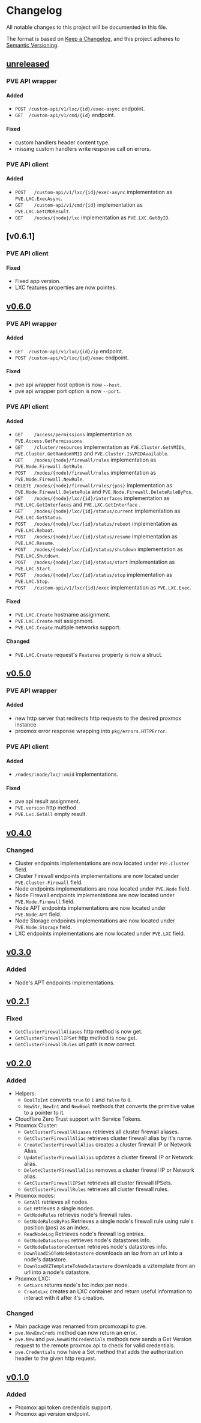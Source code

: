 # Changelog

All notable changes to this project will be documented in this file.

The format is based on [Keep a Changelog](https://keepachangelog.com/en/1.1.0/),
and this project adheres to [Semantic Versioning](https://semver.org/spec/v2.0.0.html).

## [unreleased]
### PVE API wrapper
#### Added
- `POST /custom-api/v1/lxc/{id}/exec-async` endpoint.
- `GET  /custom-api/v1/cmd/{id}` endpoint.

#### Fixed
- custom handlers header content type.
- missing custom handlers write response call on errors.

### PVE API client
#### Added
- `POST   /custom-api/v1/lxc/{id}/exec-async` implementation as `PVE.LXC.ExecAsync`.
- `GET    /custom-api/v1/cmd/{id}` implementation as `PVE.LXC.GetCMDResult`.
- `GET    /nodes/{node}/lxc` implementation as `PVE.LXC.GetByID`.

## [v0.6.1]
### PVE API client
#### Fixed
- Fixed app version.
- LXC features properties are now pointes.

## [v0.6.0]
### PVE API wrapper
#### Added
- `GET  /custom-api/v1/lxc/{id}/ip` endpoint.
- `POST /custom-api/v1/lxc/{id}/exec` endpoint.

#### Fixed
- pve api wrapper host option is now `--host`.
- pve api wrapper port option is now `--port`.

### PVE API client
#### Added
- `GET    /access/permissions` implementation as `PVE.Access.GetPermissions`.
- `GET    /cluster/resources` implementation as `PVE.Cluster.GetVMIDs`, `PVE.Cluster.GetRandomVMID` and `PVE.Cluster.IsVMIDAvailable`.
- `GET    /nodes/{node}/firewall/rules` implementation as `PVE.Node.Firewall.GetRule`.
- `POST   /nodes/{node}/firewall/rules` implementation as `PVE.Node.Firewall.NewRule`.
- `DELETE /nodes/{node}/firewall/rules/{pos}` implementation as `PVE.Node.Firewall.DeleteRule` and `PVE.Node.Firewall.DeleteRuleByPos`.
- `GET    /nodes/{node}/lxc/{id}/interfaces` implementation as `PVE.LXC.GetInterfaces` and `PVE.LXC.GetInterface` .
- `GET    /nodes/{node}/lxc/{id}/status/current` implementation as `PVE.LXC.GetStatus`.
- `POST   /nodes/{node}/lxc/{id}/status/reboot` implementation as `PVE.LXC.Reboot`.
- `POST   /nodes/{node}/lxc/{id}/status/resume` implementation as `PVE.LXC.Resume`.
- `POST   /nodes/{node}/lxc/{id}/status/shutdown` implementation as `PVE.LXC.Shutdown`.
- `POST   /nodes/{node}/lxc/{id}/status/start` implementation as `PVE.LXC.Start`.
- `POST   /nodes/{node}/lxc/{id}/status/stop` implementation as `PVE.LXC.Stop`.
- `POST   /custom-api/v1/lxc/{id}/exec` implementation as `PVE.LXC.Exec`.

#### Fixed
- `PVE.LXC.Create` hostname assignment.
- `PVE.LXC.Create` net assignment.
- `PVE.LXC.Create` multiple networks support.

#### Changed
- `PVE.LXC.Create` request's `Features` property is now a struct.

## [v0.5.0]
### PVE API wrapper
#### Added
- new http server that redirects http requests to the desired proxmox instance.
- proxmox error response wrapping into `pkg/errors.HTTPError`.  

### PVE API client
#### Added
- `/nodes/:node/lxc/:vmid` implementations.

#### Fixed
- pve api result assignment.
- `PVE.version` http method.
- `PVE.Lxc.GetAll` empty result.

## [v0.4.0]
### Changed
- Cluster endpoints implementations are now located under `PVE.Cluster` field.
- Cluster Firewall endpoints implementations are now located under `PVE.Cluster.Firewall` field.
- Node endpoints implementations are now located under `PVE.Node` field.
- Node Firewall endpoints implementations are now located under `PVE.Node.Firewall` field.
- Node APT endpoints implementations are now located under `PVE.Node.APT` field.
- Node Storage endpoints implementations are now located under `PVE.Node.Storage` field.
- LXC endpoints implementations are now located under `PVE.LXC` field.

## [v0.3.0]
### Added
- Node's APT endpoints implementations.

## [v0.2.1]
### Fixed
- `GetClusterFirewallAliases` http method is now get.
- `GetClusterFirewallIPSet` http method is now get.
- `GetClusterFirewallRules` url path is now correct.

## [v0.2.0]
### Added
- Helpers:
    - `BoolToInt` converts `true` to `1` and `false` to `0`.
    - `NewStr`, `NewInt` and `NewBool` methods that converts the primitive value to a pointer to it.
- Cloudflare Zero Trust support with Service Tokens.
- Proxmox Cluster:
    - `GetClusterFirewallAliases` retrieves all cluster firewall aliases.
    - `GetClusterFirewallAlias` retrieves cluster firewall alias by it's name.
    - `CreateClusterFirewallAlias` creates a cluster firewall IP or Network Alias.
    - `UpdateClusterFirewallAlias` updates a cluster firewall IP or Network alias.
    - `DeleteClusterFirewallAlias` removes a cluster firewall IP or Network alias.
    - `GetClusterFirewallIPSet` retrieves all cluster firewall IPSets.
    - `GetClusterFirewallRules` retrieves all cluster firewall rules.
- Proxmox nodes:
    - `GetAll` retrieves all nodes.
    - `Get` retrieves a single nodes.
    - `GetNodeRules` retrieves node's firewall rules.
    - `GetNodeRulesByPos` Retrieves a single node's firewall rule using rule's position (pos) as an index.
    - `ReadNodeLog` Retrieves node's firewall log entries.
    - `GetNodeDatastores` retrieves node's datastores info.
    - `GetNodeDatastoreContent` retrieves node's datastores info.
    - `DownloadISOToNodeDatastore` downloads an iso from an url into a node's datastore.
    - `DownloadVZTemplateToNodeDatastore` downloads a vztemplate from an url into a node's datastore.
- Proxmox LXC:
    - `GetLxcs` returns node's lxc index per node.
    - `CreateLxc` creates an LXC container and return useful information to interact with it after it's creation.

### Changed
- Main package was renamed from proxmoxapi to pve.
- `pve.NewEnvCreds` method can now return an error.
- `pve.New` and `pve.NewWithCredentials` methods now sends a Get Version request to the remote proxmox api to check for valid credentials.
- `pve.Credentials` now have a Set method that adds the authorization header to the given http request.


## [v0.1.0]

### Added
- Proxmox api token credentials support.
- Proxmox api version endpoint.

[unreleased]: https://github.com/iolave/go-proxmox/compare/v0.6.1...staging
[v0.6.0]: https://github.com/iolave/go-proxmox/releases/tag/v0.6.1
[v0.6.0]: https://github.com/iolave/go-proxmox/releases/tag/v0.6.0
[v0.5.0]: https://github.com/iolave/go-proxmox/releases/tag/v0.5.0
[v0.4.0]: https://github.com/iolave/go-proxmox/releases/tag/v0.4.0
[v0.3.0]: https://github.com/iolave/go-proxmox/releases/tag/v0.3.0
[v0.2.1]: https://github.com/iolave/go-proxmox/releases/tag/v0.2.1
[v0.2.0]: https://github.com/iolave/go-proxmox/releases/tag/v0.2.0
[v0.1.0]: https://github.com/iolave/go-proxmox/releases/tag/v0.1.0
